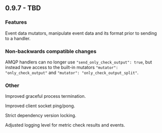 ## 0.9.7 - TBD

### Features

Event data mutators, manipulate event data and its format prior to
sending to a handler.

### Non-backwards compatible changes

AMQP handlers can no longer use `"send_only_check_output": true`, but
instead have access to the built-in mutators `"mutator": "only_check_output"` and
`"mutator": "only_check_output_split"`.

### Other

Improved graceful process termination.

Improved client socket ping/pong.

Strict dependency version locking.

Adjusted logging level for metric check results and events.
